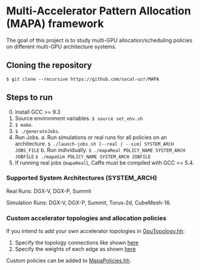 # Multi-Accelerator Pattern Allocation (MAPA) framework

The goal of this project is to study multi-GPU allocation/scheduling policies on different multi-GPU architecture systems.

## Cloning the repository

`$ git clone --recursive https://github.com/socal-ucr/MAPA`

## Steps to run

0. Install GCC >= 9.3
1. Source environment variables.
      `$ source set_env.sh`
2. `$ make`.
3. `$ ./generateJobs`.
4. Run Jobs.
   a. Run simulations or real runs for all policies on an architecture.
      `$ ./launch-jobs.sh [--real | --sim] SYSTEM_ARCH JOBS_FILE`
   b. Run individually.
      `$ ./mapaReal POLICY_NAME SYSTEM_ARCH JOBFILE`
      `$ ./mapaSim POLICY_NAME SYSTEM_ARCH JOBFILE`
5. If running real jobs (`mapaReal`), Caffe must be compiled with GCC <= 5.4.

### Supported System Architectures (SYSTEM_ARCH)

Real Runs: DGX-V, DGX-P, Summit

Simulation Runs: DGX-V, DGX-P, Summit, Torus-2d, CubeMesh-16.

### Custom accelerator topologies and allocation policies

If you intend to add your own accelerator topologies in [GpuTopology.hh](https://github.com/socal-ucr/MAPA/blob/master/GpuTopology.hh):

1. Specify the topology connections like shown [here](https://github.com/socal-ucr/MAPA/blob/master/GpuTopology.hh#L56-L94)
2. Specify the weights of each edge as shown [here](https://github.com/socal-ucr/MAPA/blob/master/GpuTopology.hh#L191-L227)

Custom policies can be added to [MapaPolicies.hh](https://github.com/socal-ucr/MAPA/blob/master/MapaPolicies.hh).
